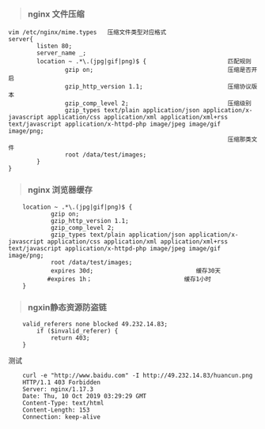 > ### nginx 文件压缩

	vim /etc/nginx/mime.types   压缩文件类型对应格式
	server{
	        listen 80;
	        server_name _;
	        location ~ .*\.(jpg|gif|png)$ {                       匹配规则
	                gzip on;	                                  压缩是否开启
	                gzip_http_version 1.1;                        压缩协议版本
	                gzip_comp_level 2;                            压缩级别
	                gzip_types text/plain application/json application/x-javascript application/css application/xml application/xml+rss text/javascript application/x-httpd-php image/jpeg image/gif image/png;
																  压缩那类文件
					root /data/test/images;                      
	        }
	}



> ### nginx 浏览器缓存

        location ~ .*\.(jpg|gif|png)$ {
                gzip on;
                gzip_http_version 1.1;
                gzip_comp_level 2;
                gzip_types text/plain application/json application/x-javascript application/css application/xml application/xml+rss text/javascript application/x-httpd-php image/jpeg image/gif image/png;
                root /data/test/images;
                expires 30d;                             缓存30天
			   #expires 1h；							 缓存1小时
		}


> ### ngxin静态资源防盗链

		valid_referers none blocked 49.232.14.83;
		    if ($invalid_referer) {
		        return 403;
		}

测试  

		curl -e "http://www.baidu.com" -I http://49.232.14.83/huancun.png
		HTTP/1.1 403 Forbidden
		Server: nginx/1.17.3
		Date: Thu, 10 Oct 2019 03:29:29 GMT
		Content-Type: text/html
		Content-Length: 153
		Connection: keep-alive

